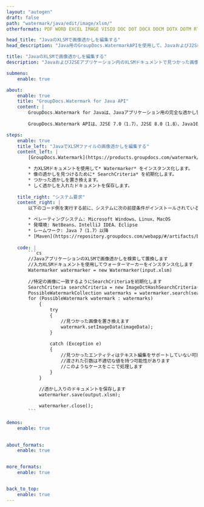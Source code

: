 ```yaml
---
layout: "autogen"
draft: false
path: "watermark/java/edit/image/xlsm/"
otherformats: PDF WORD EXCEL IMAGE VISIO DOC DOT DOCX DOCM DOTX DOTM RTF TXT XLSX XLTM XLT XLTX XLS XLSB XLAM SXC PPTX PPTM PPSX PPSM POTM POT POTX PPT PPS ODT BMP GIF JPEG JP2 PNG TIFF WEBP VSD VDX VSDX VSTX VSX VSSX VSDM VSSM VSTM VTX VDW VSS VST

head_title: "JavaのXLSMで画像透かしを編集する"
head_description: "Java用のGroupDocs.WatermarkAPIを使用して、JavaおよびJ2SEアプリケーションのXLSMファイルで見つかった画像透かしを編集するJavaライブラリ."

title: "JavaのXLSMで画像透かしを編集する"
description: "JavaおよびJ2SEアプリケーション内のXLSMドキュメントで見つかった画像透かしを検索して変更します。ドキュメントにBMP、PNG、GIF、JPEG画像の透かしを追加します。また、必要に応じて、透かしのサイズ、フォントタイプ、回転角度、およびドキュメントページ上の透かしの位置を管理します。"

submenu:
    enable: true

about:
    enable: true
    title: "GroupDocs.Watermark for Java API"
    content: |
        GroupDocs.Watermark for Javaは、Javaアプリケーション用の完全な透かし管理ソリューションです。開発者は、次のような透かし操作操作をすばやく実行できます。すべての一般的なファイル形式のドキュメント内から、さまざまな種類の透かしを追加、編集、検索、および削除します。 PDF、Microsoft Word、Excel、PowerPoint、Visio、Eメール、画像形式など、さまざまなドキュメントのテキストと画像の透かしの操作をサポートしています。
        
        GroupDocs.Watermark APIは、J2SE 7.0（1.7）、J2SE 8.0（1.8）、Java10を含むすべての主要なオペレーティングシステムとJavaバージョンで十分にサポートされています。

steps:
    enable: true
    title_left: "JavaでXLSMファイルの画像透かしを編集する"
    content_left: |
        [GroupDocs.Watermark](https://products.groupdocs.com/watermark/java/）を使用すると、Java開発者は、いくつかの簡単な手順を実行することで、アプリケーションの画像（BMP、PNG、GIF、またはJPEG)透かしを簡単に編集できます。

        * 力XLSMドキュメントを使用して* Watermarker* をインスタンス化します。
        * 像の透かしを見つけるために* SearchCriteria* を初期化します。
        * つかった透かしを置き換えます。
        * しく透かしを入れたドキュメントを保存します。
        
    title_right: "システム要求"
    content_right: |
        以下のコード例を実行する前に、システムに次の前提条件がインストールされていることを確認してください。

        * ペレーティングシステム: Microsoft Windows、Linux、MacOS
        * 発環境: NetBeans、IntelliJ IDEA、Eclipse
        * レームワーク: Java 7（1.7）以降
        * [Maven](https://repository.groupdocs.com/webapp/#/artifacts/browse/tree/General/repo/com/groupdocs/groupdocs-watermark)から最新バージョンのGroupDocs.WatermarkforJavaをダウンロードします。
        
    code: |
        ```cs
        //JavaアプリケーションのXLSMで画像透かしを検索して置換します
        //入力XLSMドキュメントを使用してウォーターマーカーをインスタンス化します
        Watermarker watermarker = new Watermarker(input.xlsm)
        
        //特定の画像に一致するようにSearchCriteriaを初期化します
        SearchCriteria searchCriteria = new ImageDctHashSearchCriteria(logo.png);
        PossibleWatermarkCollection watermarks = watermarker.search(searchCriteria);
        for (PossibleWatermark watermark : watermarks)
            {
                try
                {
                    //見つかった画像を置き換えます
                    watermark.setImageData(imageData);
                }
                
                catch (Exception e)
                {
                    //見つかったエンティティはテキスト編集をサポートしていない可能性があります
                    //渡された引数は不適切な値を持つ可能性があります
                    //このようなケースをここで処理します
                }
            }
            
            //透かし入りのドキュメントを保存します
            watermarker.save(output.xlsm);

            watermarker.close();
        ```        

demos:
    enable: true
        

about_formats:
    enable: true


more_formats:
    enable: true


back_to_top:
    enable: true
---
```


